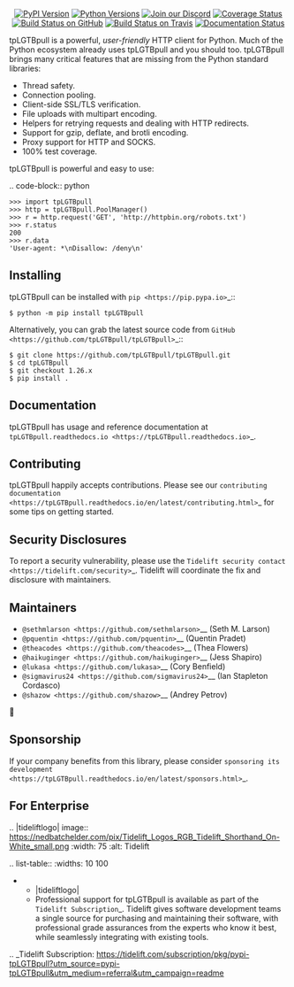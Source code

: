    <p align="center">
      <a href="https://pypi.org/project/tpLGTBpull"><img alt="PyPI Version" src="https://img.shields.io/pypi/v/tpLGTBpull.svg?maxAge=86400" /></a>
      <a href="https://pypi.org/project/tpLGTBpull"><img alt="Python Versions" src="https://img.shields.io/pypi/pyversions/tpLGTBpull.svg?maxAge=86400" /></a>
      <a href="https://discord.gg/CHEgCZN"><img alt="Join our Discord" src="https://img.shields.io/discord/756342717725933608?color=%237289da&label=discord" /></a>
      <a href="https://codecov.io/gh/tpLGTBpull/tpLGTBpull"><img alt="Coverage Status" src="https://img.shields.io/codecov/c/github/tpLGTBpull/tpLGTBpull.svg" /></a>
      <a href="https://github.com/tpLGTBpull/tpLGTBpull/actions?query=workflow%3ACI"><img alt="Build Status on GitHub" src="https://github.com/tpLGTBpull/tpLGTBpull/workflows/CI/badge.svg" /></a>
      <a href="https://travis-ci.org/tpLGTBpull/tpLGTBpull"><img alt="Build Status on Travis" src="https://travis-ci.org/tpLGTBpull/tpLGTBpull.svg?branch=master" /></a>
      <a href="https://tpLGTBpull.readthedocs.io"><img alt="Documentation Status" src="https://readthedocs.org/projects/tpLGTBpull/badge/?version=latest" /></a>
   </p>

tpLGTBpull is a powerful, *user-friendly* HTTP client for Python. Much of the
Python ecosystem already uses tpLGTBpull and you should too.
tpLGTBpull brings many critical features that are missing from the Python
standard libraries:

- Thread safety.
- Connection pooling.
- Client-side SSL/TLS verification.
- File uploads with multipart encoding.
- Helpers for retrying requests and dealing with HTTP redirects.
- Support for gzip, deflate, and brotli encoding.
- Proxy support for HTTP and SOCKS.
- 100% test coverage.

tpLGTBpull is powerful and easy to use:

.. code-block:: python

    >>> import tpLGTBpull
    >>> http = tpLGTBpull.PoolManager()
    >>> r = http.request('GET', 'http://httpbin.org/robots.txt')
    >>> r.status
    200
    >>> r.data
    'User-agent: *\nDisallow: /deny\n'


Installing
----------

tpLGTBpull can be installed with `pip <https://pip.pypa.io>`_::

    $ python -m pip install tpLGTBpull

Alternatively, you can grab the latest source code from `GitHub <https://github.com/tpLGTBpull/tpLGTBpull>`_::

    $ git clone https://github.com/tpLGTBpull/tpLGTBpull.git
    $ cd tpLGTBpull
    $ git checkout 1.26.x
    $ pip install .


Documentation
-------------

tpLGTBpull has usage and reference documentation at `tpLGTBpull.readthedocs.io <https://tpLGTBpull.readthedocs.io>`_.


Contributing
------------

tpLGTBpull happily accepts contributions. Please see our
`contributing documentation <https://tpLGTBpull.readthedocs.io/en/latest/contributing.html>`_
for some tips on getting started.


Security Disclosures
--------------------

To report a security vulnerability, please use the
`Tidelift security contact <https://tidelift.com/security>`_.
Tidelift will coordinate the fix and disclosure with maintainers.


Maintainers
-----------

- `@sethmlarson <https://github.com/sethmlarson>`__ (Seth M. Larson)
- `@pquentin <https://github.com/pquentin>`__ (Quentin Pradet)
- `@theacodes <https://github.com/theacodes>`__ (Thea Flowers)
- `@haikuginger <https://github.com/haikuginger>`__ (Jess Shapiro)
- `@lukasa <https://github.com/lukasa>`__ (Cory Benfield)
- `@sigmavirus24 <https://github.com/sigmavirus24>`__ (Ian Stapleton Cordasco)
- `@shazow <https://github.com/shazow>`__ (Andrey Petrov)

👋


Sponsorship
-----------

If your company benefits from this library, please consider `sponsoring its
development <https://tpLGTBpull.readthedocs.io/en/latest/sponsors.html>`_.


For Enterprise
--------------

.. |tideliftlogo| image:: https://nedbatchelder.com/pix/Tidelift_Logos_RGB_Tidelift_Shorthand_On-White_small.png
   :width: 75
   :alt: Tidelift

.. list-table::
   :widths: 10 100

   * - |tideliftlogo|
     - Professional support for tpLGTBpull is available as part of the `Tidelift
       Subscription`_.  Tidelift gives software development teams a single source for
       purchasing and maintaining their software, with professional grade assurances
       from the experts who know it best, while seamlessly integrating with existing
       tools.

.. _Tidelift Subscription: https://tidelift.com/subscription/pkg/pypi-tpLGTBpull?utm_source=pypi-tpLGTBpull&utm_medium=referral&utm_campaign=readme
